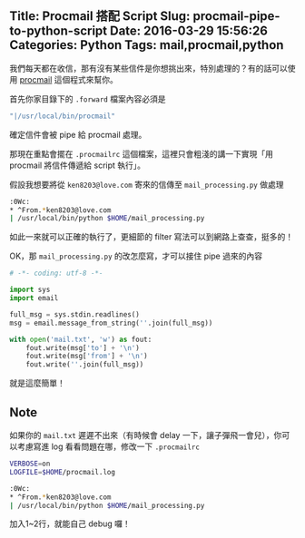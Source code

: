 Title: Procmail 搭配 Script
Slug: procmail-pipe-to-python-script
Date: 2016-03-29 15:56:26
Categories: Python
Tags: mail,procmail,python
---
我們每天都在收信，那有沒有某些信件是你想挑出來，特別處理的？有的話可以使用 [procmail](https://en.wikipedia.org/wiki/Procmail) 這個程式來幫你。
<!--more-->
首先你家目錄下的 `.forward` 檔案內容必須是
```sh
"|/usr/local/bin/procmail"
```
確定信件會被 pipe 給 procmail 處理。

那現在重點會擺在 `.procmailrc` 這個檔案，這裡只會粗淺的講一下實現「用 procmail 將信件傳遞給 script 執行」。

假設我想要將從 `ken8203@love.com` 寄來的信傳至 `mail_processing.py` 做處理
```sh
:0Wc:
* ^From.*ken8203@love.com
| /usr/local/bin/python $HOME/mail_processing.py
```
如此一來就可以正確的執行了，更細節的 filter 寫法可以到網路上查查，挺多的！

OK，那 `mail_processing.py` 的改怎麼寫，才可以接住 pipe 過來的內容
```python
# -*- coding: utf-8 -*-

import sys
import email

full_msg = sys.stdin.readlines()
msg = email.message_from_string(''.join(full_msg))

with open('mail.txt', 'w') as fout:
    fout.write(msg['to'] + '\n')
    fout.write(msg['from'] + '\n')
    fout.write(''.join(full_msg))
```
就是這麼簡單！

## Note
如果你的 `mail.txt` 遲遲不出來（有時候會 delay 一下，讓子彈飛一會兒），你可以考慮寫進 log 看看問題在哪，修改一下 `.procmailrc`
```sh
VERBOSE=on
LOGFILE=$HOME/procmail.log

:0Wc:
* ^From.*ken8203@love.com
| /usr/local/bin/python $HOME/mail_processing.py
```
加入1~2行，就能自己 debug 囉！

